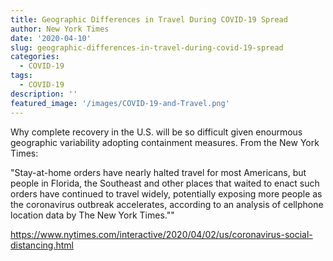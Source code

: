 ```yaml
---
title: Geographic Differences in Travel During COVID-19 Spread
author: New York Times
date: '2020-04-10'
slug: geographic-differences-in-travel-during-covid-19-spread
categories:
  - COVID-19
tags:
  - COVID-19
description: ''
featured_image: '/images/COVID-19-and-Travel.png'
---
```

Why complete recovery in the U.S. will be so difficult given enourmous geographic variability adopting containment measures. From the New York Times: 

"Stay-at-home orders have nearly halted travel for most Americans, but people in Florida, the Southeast and other places that waited to enact such orders have continued to travel widely, potentially exposing more people as the coronavirus outbreak accelerates, according to an analysis of cellphone location data by The New York Times.""

https://www.nytimes.com/interactive/2020/04/02/us/coronavirus-social-distancing.html
